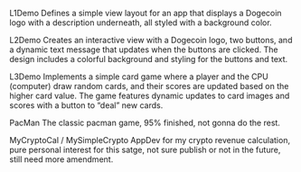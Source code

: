 L1Demo 
    Defines a simple view layout for an app that displays a Dogecoin logo with a description underneath, all styled with a background color.
    
L2Demo
    Creates an interactive view with a Dogecoin logo, two buttons, and a dynamic text message that updates when the buttons are clicked. The design includes a colorful background and styling for the buttons and text.
    
L3Demo
    Implements a simple card game where a player and the CPU (computer) draw random cards, and their scores are updated based on the higher card value. The game features dynamic updates to card images and scores with a button to “deal” new cards.

PacMan
    The classic pacman game, 95% finished, not gonna do the rest.

MyCryptoCal / MySimpleCrypto
    AppDev for my crypto revenue calculation, pure personal interest for this satge, not sure publish or not in the future, still need more amendment. 
